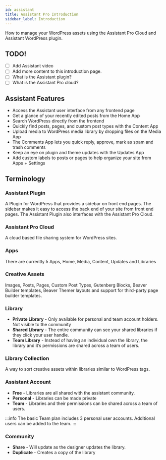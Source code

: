 ```yaml
---
id: assistant
title: Assistant Pro Introduction
sidebar_label: Introduction
---
```


How to manage your WordPress assets using the Assistant Pro Cloud and Assistant WordPress plugin.

## TODO!

- [ ] Add Assistant video
- [ ] Add more content to this introduction page.
- [ ] What is the Assistant plugin?
- [ ] What is the Assistant Pro cloud?

## Assistant Features

* Access the Assistant user interface from any frontend page
* Get a glance of your recently edited posts from the Home App
* Search WordPress directly from the frontend
* Quickly find posts, pages, and custom post types with the Content App
* Upload media to WordPress media library by dropping files on the Media App
* The Comments App lets you quick reply, approve, mark as spam and trash comments
* Keep an eye on plugin and theme updates with the Updates App
* Add custom labels to posts or pages to help organize your site from Apps + Settings

## Terminology

### Assistant Plugin

A Plugin for WordPress that provides a sidebar on front end pages.  The sidebar makes it easy to access the back end of your site from front end pages. The Assistant Plugin also interfaces with the Assistant Pro Cloud.

### Assistant Pro Cloud

A cloud based file sharing system for WordPress sites.

### Apps

There are currently 5 Apps, Home, Media, Content, Updates and Libraries

### Creative Assets

Images, Posts, Pages, Custom Post Types, Gutenberg Blocks, Beaver Builder templates, Beaver Themer layouts and support for third-party page builder templates.

### Library

* **Private Library** - Only available for personal and team account holders. Not visible to the community
* **Shared Library** - The entire community can see your shared libraries if they click your user handle.
* **Team Library** - Instead of having an individual own the library, the library and it’s permissions are shared across a team of users.

### Library Collection

A way to sort creative assets within libraries similar to WordPress tags.

### Assistant Account

* **Free** - Libraries are all shared with the assistant community.
* **Personal** - Libraries can be made private
* **Team** - Libraries and their permissions can be shared across a team of users.

:::info
The basic Team plan includes 3 personal user accounts. Additional users can be added to the team.
:::

### Community

* **Share** - Will update as the designer updates the library.
* **Duplicate** - Creates a copy of the library




